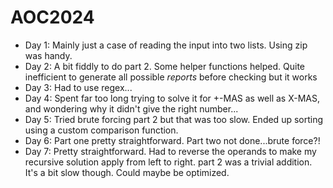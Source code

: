 # AOC2024
- Day 1: Mainly just a case of reading the input into two lists. Using zip was handy.
- Day 2: A bit fiddly to do part 2. Some helper functions helped. Quite inefficient to generate all possible _reports_ before checking but it works
- Day 3: Had to use regex...
- Day 4: Spent far too long trying to solve it for +-MAS as well as X-MAS, and wondering why it didn't give the right number...
- Day 5: Tried brute forcing part 2 but that was too slow. Ended up sorting using a custom comparison function.
- Day 6: Part one pretty straightforward. Part two not done...brute force?!
- Day 7: Pretty straightforward. Had to reverse the operands to make my recursive solution apply from left to right. part 2 was a trivial addition. It's a bit slow though. Could maybe be optimized.
